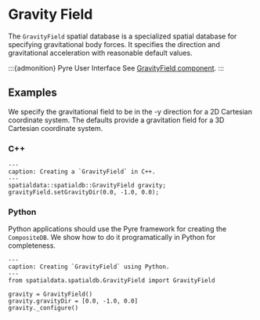 # Gravity Field

The `GravityField` spatial database is a specialized spatial database for specifying gravitational body forces.
It specifies the direction and gravitational acceleration with reasonable default values.

:::{admonition} Pyre User Interface
See [GravityField component](../components/spatialdb/GravityField.md).
:::

## Examples

We specify the gravitational field to be in the -y direction for a 2D Cartesian coordinate system.
The defaults provide a gravitation field for a 3D Cartesian coordinate system.

### C++

```{code-block} c++
---
caption: Creating a `GravityField` in C++.
---
spatialdata::spatialdb::GravityField gravity;
gravityField.setGravityDir(0.0, -1.0, 0.0);
```


### Python

Python applications should use the Pyre framework for creating the `CompositeDB`.
We show how to do it programatically in Python for completeness.

```{code-block} python
---
caption: Creating `GravityField` using Python.
---
from spatialdata.spatialdb.GravityField import GravityField

gravity = GravityField()
gravity.gravityDir = [0.0, -1.0, 0.0]
gravity._configure()
```
